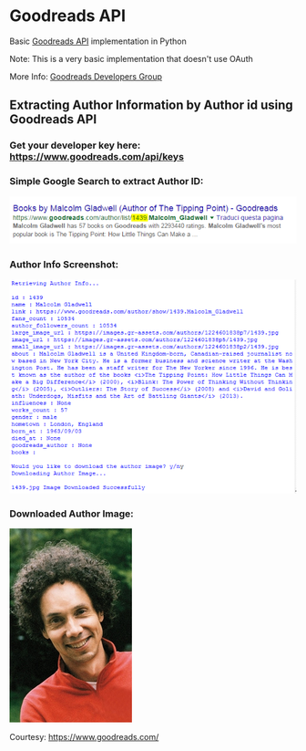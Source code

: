# Goodreads API 
Basic [Goodreads API](https://www.goodreads.com/api/index) implementation in Python

Note: This is a very basic implementation that doesn't use OAuth

More Info: [Goodreads Developers Group](https://www.goodreads.com/group/show/8095-goodreads-developers)

## Extracting Author Information by Author id using Goodreads API

### Get your developer key here: https://www.goodreads.com/api/keys 

### Simple Google Search to extract Author ID:

![Author ID](\author_id.PNG)


### Author Info Screenshot:

![Screenshot](\goodreads_api_author_info.PNG)

### Downloaded Author Image:

![Author Image](\1439.jpg)

Courtesy: https://www.goodreads.com/ 
